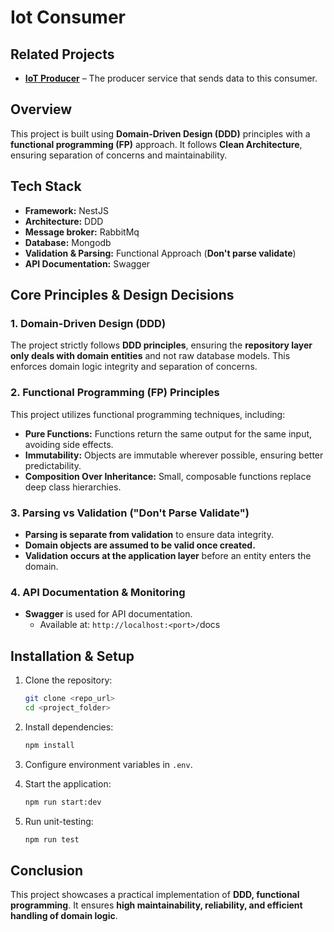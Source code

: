 # **Iot Consumer**

## **Related Projects**  

- **[IoT Producer](https://github.com/mahdijz5/iot-producer)** – The producer service that sends data to this consumer.  

## **Overview**

This project is built using **Domain-Driven Design (DDD)** principles with a **functional programming (FP)** approach. It follows **Clean Architecture**, ensuring separation of concerns and maintainability.

## **Tech Stack**

- **Framework:** NestJS
- **Architecture:**  DDD
- **Message broker:** RabbitMq
- **Database:** Mongodb
- **Validation & Parsing:** Functional Approach (**Don't parse validate**)
- **API Documentation:** Swagger

## **Core Principles & Design Decisions**

### **1. Domain-Driven Design (DDD)**

The project strictly follows **DDD principles**, ensuring the **repository layer only deals with domain entities** and not raw database models. This enforces domain logic integrity and separation of concerns.

### **2. Functional Programming (FP) Principles**

This project utilizes functional programming techniques, including:

- **Pure Functions:** Functions return the same output for the same input, avoiding side effects.
- **Immutability:** Objects are immutable wherever possible, ensuring better predictability.
 - **Composition Over Inheritance:** Small, composable functions replace deep class hierarchies.

### **3. Parsing vs Validation ("Don't Parse Validate")**

- **Parsing is separate from validation** to ensure data integrity.
- **Domain objects are assumed to be valid once created.**
- **Validation occurs at the application layer** before an entity enters the domain.
 
### **4. API Documentation & Monitoring**

- **Swagger** is used for API documentation.
  - Available at: `http://localhost:<port>/`docs
 

## **Installation & Setup**

1. Clone the repository:
   ```sh
   git clone <repo_url>
   cd <project_folder>
   ```
2. Install dependencies:
   ```sh
   npm install
   ```
3. Configure environment variables in `.env`.
 
4. Start the application:
   ```sh
   npm run start:dev 
   ```
5. Run unit-testing:
   ```sh
   npm run test 
   ```


## **Conclusion**

This project showcases a practical implementation of **DDD, functional programming**. It ensures **high maintainability, reliability, and efficient handling of domain logic**.


